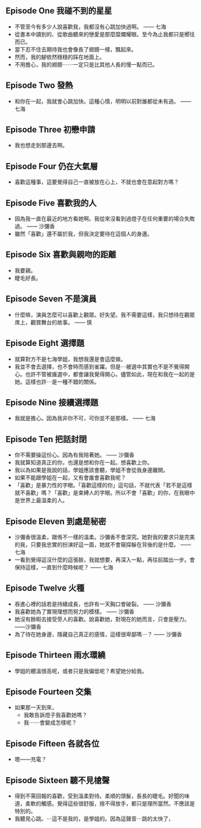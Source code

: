## Episode One 我碰不到的星星

* 不管至今有多少人說喜歡我，我都沒有心跳加快過啊。 —— 七海
* 從書本中讀到的、從歌曲聽來的戀愛是那麼糜爛耀眼。至今為止我都只是嚮往而已。
* 當下忍不住去期待我也會像長了翅膀一樣，飄起來。
* 然而，我的腳依然穩穩的踩在地面上。
* 不用擔心，我的翅膀⋯⋯一定只是比其他人長的慢一點而已。

## Episode Two 發熱

* 和你在一起，我就會心跳加快。這種心情，明明以前對誰都從未有過。 —— 七海

## Episode Three 初戀申請

* 我也想走到那邊去啊。

## Episode Four 仍在大氣層

* 喜歡這種事，這要覺得自己一直被放在心上，不就也會在意起對方嗎？

## Episode Five 喜歡我的人

* 因為我一直在最近的地方看她啊。我從來沒看到過燈子在任何重要的場合失敗過。 —— 沙彌香
* 雖然「喜歡」還不屬於我，但我決定要待在這個人的身邊。

## Episode Six 喜歡與親吻的距離

* 我要親。
* 睫毛好長。

## Episode Seven 不是演員

* 什麼嘛，演員怎麼可以喜歡上觀眾。好失望。我不需要這樣，我只想待在觀眾席上，觀賞舞台的故事。 —— 慎

## Episode Eight 選擇題

- 就算對方不是七海學姐，我想我還是會這麼做。
- 我並不會去選擇，也不會時而感到雀躍。但是⋯被選中其實也不是不覺得開心。也許不管被誰選中，都會讓我覺得開心。儘管如此，現在和我在一起的是她。這樣也許⋯是一種不錯的關係。

## Episode Nine 接續選擇題

- 我就是擔心。因為我非你不可，可你並不是那樣。 —— 七海

## Episode Ten 把話封閉

- 你不需要操這份心。因為有我陪著她。 —— 沙彌香
- 我就算知道真正的你，也還是想和你在一起。想喜歡上你。
- 我以為如果是我說的話，學姐應該會聽，學姐不會從我身邊離開。
- 如果不能跟學姐在一起，又有會誰會喜歡我呢？
- 「喜歡」是暴力性的字眼。「喜歡這樣的你」這句話，不就代表「若不是這樣就不喜歡」嗎？「喜歡」是束縛人的字眼。所以不會「喜歡」的你，在我眼中是世界上最溫柔的人。

## Episode Eleven  到處是秘密

- 沙彌香很溫柔，跟侑不一樣的溫柔。沙彌香不會深究。她對我的要求只是完美的我，只要我忠實的扮演好這一面，她就不會窺探躲在背後的是什麼。 —— 七海
- 一看到覺得這沒什麼的這張臉，我就想要，再深入一點，再往前踏出一步。會保持這樣，一直到什麼時候呢？ —— 七海

## Episode Twelve 火種

- 吞進心裡的話若是持續成長，也許有一天胸口會破裂。 —— 沙彌香
- 我喜歡她為了實現理想而努力的模樣。 —— 沙彌香
- 她沒有餘暇去接受旁人的喜歡。說喜歡她，對現在的她而言，只會是壓力。 ——沙彌香
- 為了待在她身邊，隱藏自己真正的感情，這樣很卑鄙嗎⋯？ —— 沙彌香

## Episode Thirteen 雨水環繞

- 學姐的體溫很高呢，或者只是我偏低呢？希望她分給我。

## Episode Fourteen 交集

- 如果那一天到來，
	- 我敢告訴燈子我喜歡她嗎？
	- 我⋯⋯會變成怎樣呢？

## Episode Fifteen 各就各位

- 嗯——充電？

## Episode Sixteen 聽不見槍聲

- 得到不需回報的喜歡，受到溫柔對待。柔順的頭髮，長長的睫毛。好聞的味道，柔軟的觸感。覺得這些很舒服，捨不得放手，都只是理所當然。不應該是特別的。
- 我聽見心跳。⋯這不是我的，是學姐的。因為這聲音⋯跳的太快了，